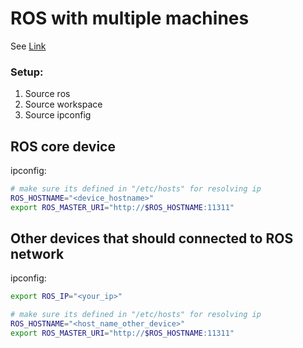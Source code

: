 # ROS with multiple machines

See [Link](http://wiki.ros.org/ROS/Tutorials/MultipleMachines)


### Setup:

1. Source ros
2. Source workspace
3. Source ipconfig

## ROS core device

ipconfig:

```bash
# make sure its defined in "/etc/hosts" for resolving ip
ROS_HOSTNAME="<device_hostname>"
export ROS_MASTER_URI="http://$ROS_HOSTNAME:11311"
```

## Other devices that should connected to ROS network

ipconfig:

```bash
export ROS_IP="<your_ip>"

# make sure its defined in "/etc/hosts" for resolving ip
ROS_HOSTNAME="<host_name_other_device>"
export ROS_MASTER_URI="http://$ROS_HOSTNAME:11311"
```